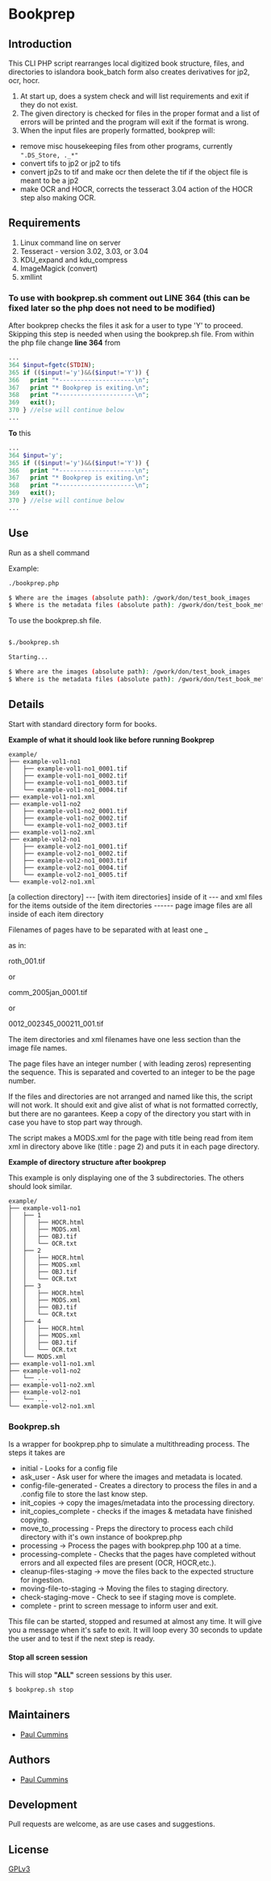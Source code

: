 # Bookprep

## Introduction

This CLI PHP script rearranges local digitized book structure, files, and directories to islandora book_batch form
also creates derivatives for jp2, ocr, hocr.

1. At start up, does a system check and will list requirements and exit if they do not exist.
2. The given directory is checked for files in the proper format and a list of errors will be printed and the program will exit if the format is wrong.
3. When the input files are properly formatted, bookprep will:
  - remove misc housekeeping files from other programs, currently `".DS_Store, ._*"`
  - convert tifs to jp2 or jp2 to tifs
  - convert jp2s to tif and make ocr then delete the tif if the object file is meant to be a jp2
  - make OCR and HOCR, corrects the tesseract 3.04 action of the HOCR step also making OCR.


## Requirements

1. Linux command line on server
2. Tesseract - version 3.02, 3.03, or 3.04
3. KDU_expand and kdu_compress
4. ImageMagick (convert)
5. xmllint

### To use with bookprep.sh comment out LINE 364 (this can be fixed later so the php does not need to be modified)
After bookprep checks the files it ask for a user to type 'Y' to proceed. Skipping this step is needed when using the bookprep.sh file. From within the php file change __line 364__ from

```php
...
364 $input=fgetc(STDIN);
365 if (($input!='y')&&($input!='Y')) {
366   print "*---------------------\n";
367   print "* Bookprep is exiting.\n";
368   print "*---------------------\n";
369   exit();
370 } //else will continue below
...
```

__To__ this
```php
...
364 $input='y';
365 if (($input!='y')&&($input!='Y')) {
366   print "*---------------------\n";
367   print "* Bookprep is exiting.\n";
368   print "*---------------------\n";
369   exit();
370 } //else will continue below
...
```

## Use

Run as a shell command

Example:
```bash
./bookprep.php

$ Where are the images (absolute path): /gwork/don/test_book_images
$ Where is the metadata files (absolute path): /gwork/don/test_book_metadata
```

To use the bookprep.sh file.
```bash

$./bookprep.sh

Starting...

$ Where are the images (absolute path): /gwork/don/test_book_images
$ Where is the metadata files (absolute path): /gwork/don/test_book_metadata
```

## Details

Start with standard directory form for books.

**Example of what it should look like before running Bookprep**
```terminal
example/
├── example-vol1-no1
│   ├── example-vol1-no1_0001.tif
│   ├── example-vol1-no1_0002.tif
│   ├── example-vol1-no1_0003.tif
│   └── example-vol1-no1_0004.tif
├── example-vol1-no1.xml
├── example-vol1-no2
│   ├── example-vol1-no2_0001.tif
│   ├── example-vol1-no2_0002.tif
│   └── example-vol1-no2_0003.tif
├── example-vol1-no2.xml
├── example-vol2-no1
│   ├── example-vol2-no1_0001.tif
│   ├── example-vol2-no1_0002.tif
│   ├── example-vol2-no1_0003.tif
│   ├── example-vol2-no1_0004.tif
│   └── example-vol2-no1_0005.tif
└── example-vol2-no1.xml
```

[a collection directory]
--- [with item directories] inside of it
--- and xml files for the items outside of the item directories
------ page image files are all inside of each item directory

Filenames of pages have to be separated with at least one _

as in:

roth_001.tif

or

comm_2005jan_0001.tif

or

0012_002345_000211_001.tif

The item directories and xml filenames have one less section than the
image file names.

The page files have an integer number ( with leading zeros)
representing the sequence. This is separated and coverted to an integer to be the page number.

If the files and directories are not arranged  and named like this,
the script will not work. It should exit and give alist of what is not formatted correctly, but there are no garantees. Keep a copy of the directory you start with in case you have to stop part way through.

The script makes a MODS.xml for the page with title being read from item xml in directory above
like (title : page 2) and puts it in each page directory.

**Example of directory structure after bookprep**

This example is only displaying one of the 3 subdirectories. The others should look similar.
```terminal
example/
├── example-vol1-no1
│   ├── 1
│   │   ├── HOCR.html
│   │   ├── MODS.xml
│   │   ├── OBJ.tif
│   │   └── OCR.txt
│   ├── 2
│   │   ├── HOCR.html
│   │   ├── MODS.xml
│   │   ├── OBJ.tif
│   │   └── OCR.txt
│   ├── 3
│   │   ├── HOCR.html
│   │   ├── MODS.xml
│   │   ├── OBJ.tif
│   │   └── OCR.txt
│   ├── 4
│   │   ├── HOCR.html
│   │   ├── MODS.xml
│   │   ├── OBJ.tif
│   │   └── OCR.txt
│   └── MODS.xml
├── example-vol1-no1.xml
├── example-vol1-no2
│   └── ...
├── example-vol1-no2.xml
├── example-vol2-no1
│   └── ...
└── example-vol2-no1.xml
```

### Bookprep.sh
Is a wrapper for bookprep.php to simulate a multithreading process. The steps it takes are

 - initial                 - Looks for a config file
 - ask_user                - Ask user for where the images and metadata is located.
 - config-file-generated   - Creates a directory to process the files in and a .config file to store the last know step.
 - init_copies             -> copy the images/metadata into the processing directory.
 - init_copies_complete    - checks if the images & metadata have finished copying.
 - move_to_processing      - Preps the directory to process each child directory with it's own instance of bookprep.php
 - processing              -> Process the pages with bookprep.php 100 at a time.
 - processing-complete     - Checks that the pages have completed without errors and all expected files are present (OCR, HOCR,etc.).
 - cleanup-files-staging   -> move the files back to the expected structure for ingestion.
 - moving-file-to-staging  -> Moving the files to staging directory.
 - check-staging-move      - Check to see if staging move is complete.
 - complete                - print to screen message to inform user and exit.

This file can be started, stopped and resumed at almost any time. It will give you a message when it's safe to exit. It will loop every 30 seconds to update the user and to test if the next step is ready.

#### Stop all screen session
This will stop __"ALL"__ screen sessions by this user.
```bash
$ bookprep.sh stop
```

## Maintainers

* [Paul Cummins](https://github.com/pc37utn)

## Authors

* [Paul Cummins](https://github.com/pc37utn)

## Development

Pull requests are welcome, as are use cases and suggestions.

## License

[GPLv3](http://www.gnu.org/licenses/gpl-3.0.txt)



